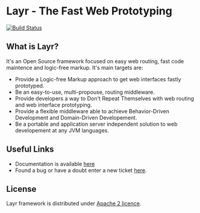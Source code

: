 # Layr - The Fast Web Prototyping
[![Build Status](https://travis-ci.org/SkullLabs/Layr.png?branch=master)](https://travis-ci.org/SkullLabs/Layr)

## What is Layr?

It's an Open Source framework focused on easy web routing, fast code maintence and logic-free markup.
It's main targets are:
- Provide a Logic-free Markup approach to get web interfaces fastly prototyped.
- Be an easy-to-use, multi-propouse, routing middleware.
- Provide developers a way to Don't Repeat Themselves with web routing and web interface prototyping.
- Provide a flexible middleware able to achieve Behavior-Driven Development and Domain-Driven Developement.
- Be a portable and application server independent solution to web developement at any JVM languages.

## Useful Links
- Documentation is available [here](https://github.com/SkullLabs/Layr/wiki)
- Found a bug or have a doubt enter a new ticket [here](https://github.com/SkullLabs/Layr/issues).

## License
Layr framework is distributed under [Apache 2 licence](http://www.apache.org/licenses/LICENSE-2.0.html).
